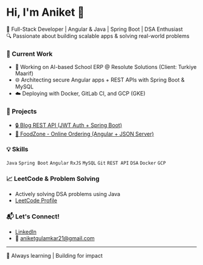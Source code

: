 # Hi, I'm Aniket 👋

🚀 Full-Stack Developer | Angular & Java | Spring Boot | DSA Enthusiast  
🔍 Passionate about building scalable apps & solving real-world problems

### 💼 Current Work
- 🏢 Working on AI-based School ERP @ Resolute Solutions (Client: Turkiye Maarif)
- 🌐 Architecting secure Angular apps + REST APIs with Spring Boot & MySQL
- ☁️ Deploying with Docker, GitLab CI, and GCP (GKE)

### 📌 Projects
- [🔒 Blog REST API (JWT Auth + Spring Boot)](https://github.com/akg9119/blog-application)
- [🍕 FoodZone - Online Ordering (Angular + JSON Server)](https://github.com/akg9119/Food-Zone)

### 💡 Skills
`Java` `Spring Boot` `Angular` `RxJS` `MySQL` `Git` `REST API` `DSA` `Docker` `GCP`

### 📈 LeetCode & Problem Solving
- Actively solving DSA problems using Java
- [LeetCode Profile](https://leetcode.com/u/AniketGulamkar/)

### 📬 Let's Connect!
- [LinkedIn](https://www.linkedin.com/in/aniket-gulamkar-6b446b189/)
- 📧 aniketgulamkar21@gmail.com

---
💙 Always learning | Building for impact 
